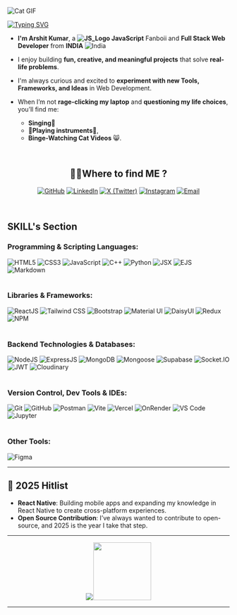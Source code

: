 ![Cat GIF](https://i.giphy.com/Jz7eUZut4DSl04bz2q.webp)
<a href="https://git.io/typing-svg">

<img src="https://readme-typing-svg.demolab.com?font=Roboto&weight=900&size=40&pause=900&color=F78F1D&width=435&lines=Hey!" alt="Typing SVG" />
</a>

- **I'm Arshit Kumar**, a **![JS_Logo](https://upload.wikimedia.org/wikipedia/commons/thumb/9/99/Unofficial_JavaScript_logo_2.svg/16px-Unofficial_JavaScript_logo_2.svg.png) JavaScript** Fanboii and **Full Stack Web Developer** from **INDIA** ![India](https://upload.wikimedia.org/wikipedia/commons/thumb/4/41/Flag_of_India.svg/20px-Flag_of_India.svg.png)

- I enjoy building **fun, creative, and meaningful projects** that solve **real-life problems**.
- I'm always curious and excited to **experiment with new Tools, Frameworks, and Ideas** in Web Development.
- When I’m not **rage-clicking my laptop** and **questioning my life choices**, you’ll find me:
  - **Singing🎤**
  - **🎹Playing instruments🎸**,
  - **Binge-Watching Cat Videos** 😸.

<br>

<h2 style="text-align:center;">🤷‍♂️Where to find ME ?</h2>
<div style="text-align:center;" >

[![GitHub](https://img.shields.io/badge/-GitHub-100000?logo=github&logoColor=white&style=flat&logoSize=auto)](https://github.com/arshitkk)
[![LinkedIn](https://img.shields.io/badge/-LinkedIn-0A66C2?logo=linkedin&logoColor=white&style=flat&logoSize=auto)](https://linkedin.com/in/arshitkk)
[![X (Twitter)](<https://img.shields.io/badge/(Twitter)-000000?logo=X&logoColor=white&style=flat&logoSize=auto>)](https://X.com/arshitKK)
[![Instagram](https://img.shields.io/badge/-Instagram-E4405F?logo=instagram&logoColor=white&style=flat&logoSize=auto)](https://instagram.com/arshitkk)
[![Email](https://img.shields.io/badge/-Mail-D14836?logo=Google&logoColor=white&style=flat&logoSize=auto)](mailto:arshitkumar222@gmail.com)

</div>
<br>

## **SKILL's Section**

### **Programming & Scripting Languages:**

![HTML5](https://img.shields.io/badge/HTML-E4542D?style=flat&logo=html5&logoColor=white)
![CSS3](https://img.shields.io/badge/CSS-1572B6?style=flat&logo=css&logoColor=white)
![JavaScript](https://img.shields.io/badge/JavaScript-black?style=flat&logo=javascript&logoColor=F7DF1E)
![C++](https://img.shields.io/badge/C%2B%2B-0C7BC1?style=flat&logo=c%2B%2B&logoColor=white)
![Python](https://img.shields.io/badge/Python-3776AB?style=flat&logo=python&logoColor=white)
![JSX](https://img.shields.io/badge/JSX-black?style=flat&logo=js&logoColor=red)
![EJS](https://img.shields.io/badge/EJS-B4CA65?style=flat&logo=ejs&logoColor=black)
![Markdown](https://img.shields.io/badge/Markdown-000000?style=flat&logo=markdown&logoColor=white)
<br>
<br>

### **Libraries & Frameworks:**

![ReactJS](https://img.shields.io/badge/ReactJS-282F36?style=flat&logo=react&logoColor=#19D9FF)
![Tailwind CSS](https://img.shields.io/badge/TailwindCSS-white?style=flat&logo=tailwind-css&logoColor=blue)
![Bootstrap](https://img.shields.io/badge/Bootstrap-563D7C?style=flat&logo=bootstrap&logoColor=white)
![Material UI](https://img.shields.io/badge/MaterialUI-0081CB?style=flat&logo=mui&logoColor=white)
![DaisyUI](https://img.shields.io/badge/DaisyUI-FF69B4?style=flat&logo=daisyui&logoColor=white)
![Redux](https://img.shields.io/badge/Redux-764ABC?style=flat&logo=redux&logoColor=white)
![NPM](https://img.shields.io/badge/NPM-CD3E3D?style=flat&logo=npm&logoColor=white)
<br>
<br>

### **Backend Technologies & Databases:**

![NodeJS](https://img.shields.io/badge/Node.js-339933?style=flat&logo=nodedotjs&logoColor=white)
![ExpressJS](https://img.shields.io/badge/Express.js-000000?style=flat&logo=express&logoColor=white)
![MongoDB](https://img.shields.io/badge/MongoDB-white?style=flat&logo=mongodb&logoColor=1EAD58)
![Mongoose](https://img.shields.io/badge/Mongoose-880000?style=flat&logo=mongoose&logoColor=white)
![Supabase](https://img.shields.io/badge/Supabase-1C1C1C?style=flat&logo=supabase&logoColor=3BD08E)
![Socket.IO](https://img.shields.io/badge/Socket.IO-010101?style=flat&logo=socket.io&logoColor=white)
![JWT](https://img.shields.io/badge/JWT-000000?style=flat&logo=jsonwebtokens&logoColor=white)
![Cloudinary](https://img.shields.io/badge/Cloudinary-3448C5?style=flat&logo=cloudinary&logoColor=white)
<br>
<br>

### **Version Control, Dev Tools & IDEs:**

![Git](https://img.shields.io/badge/Git-black?style=flat&logo=git&logoColor=red)
![GitHub](https://img.shields.io/badge/GitHub-181717?style=flat&logo=github&logoColor=white)
![Postman](https://img.shields.io/badge/Postman-white?style=flat&logo=postman&logoColor=#FF713E)
![Vite](https://img.shields.io/badge/Vite-3D1663?style=flat&logo=vite&logoColor=white)
![Vercel](https://img.shields.io/badge/Vercel-000000?style=flat&logo=vercel&logoColor=white)
![OnRender](https://img.shields.io/badge/onrender-000000?style=flat&logo=render&logoColor=white)
![VS Code](https://img.shields.io/badge/VS_Code-007ACC?style=flat&logo=vs-code&logoColor=white)
![Jupyter](https://img.shields.io/badge/Jupyter_Notebook-white?style=flat&logo=jupyter&logoColor=#F37626)
<br>
<br>

### **Other Tools:**

![Figma](https://img.shields.io/badge/Figma-1E1E1E?style=flat&logo=figma&logoColor=#F24E1E)

---

## 🎯 **2025 Hitlist**

- **React Native**: Building mobile apps and expanding my knowledge in React Native to create cross-platform experiences.
- **Open Source Contribution**: I’ve always wanted to contribute to open-source, and 2025 is the year I take that step.

---

<p align="center" style=" display: flex-column; justify-content:center; align-item:start; gap: 20px;"><img style="" height="fit" width="fit" src="https://github-readme-stats.vercel.app/api?username=arshitkk&show_icons=true&count_private=true&theme=dark&hide_border=true&hide=issues,contribs&bg_color=00000000"><img style="padding:1; " height="131" width="fit-content" src="https://github-readme-stats.vercel.app/api/top-langs/?username=arshitkk&layout=compact&hide_border=true&theme=darcula&bg_color=00000000&langs_count=6&hide=jupyter%20notebook,tex,css,php&exclude_repo=Pacman-AI">
</p>

---

<!--

<div align="center" style="display: flex; justify-content: center; flex-wrap: wrap; gap: 30px;">
  <a href="https://developer.mozilla.org/en-US/docs/Web/HTML" target="_blank" style="text-decoration: none; text-align: center;">
    <img src="https://raw.githubusercontent.com/devicons/devicon/master/icons/html5/html5-original.svg" alt="HTML" width="60px" style="border: 3px solid #E34F26; border-radius: 15px; padding: 10px;">
    <div style="margin-top: 10px; font-weight: bold; color: #E34F26;">HTML</div>
  </a>

  <a href="https://developer.mozilla.org/en-US/docs/Web/CSS" target="_blank" style="text-decoration: none; text-align: center;">
    <img src="https://raw.githubusercontent.com/devicons/devicon/master/icons/css3/css3-original.svg" alt="CSS" width="60px" style="border: 3px solid #1572B6; border-radius: 15px; padding: 10px;">
    <div style="margin-top: 10px; font-weight: bold; color: #1572B6;">CSS</div>
  </a>

  <a href="https://developer.mozilla.org/en-US/docs/Web/JavaScript" target="_blank" style="text-decoration: none; text-align: center;">
    <img src="https://raw.githubusercontent.com/devicons/devicon/master/icons/javascript/javascript-original.svg" alt="JavaScript" width="60px" style="border: 3px solid #F7DF1E; border-radius: 15px; padding: 10px;">
    <div style="margin-top: 10px; font-weight: bold; color: #F7DF1E;">JavaScript</div>
  </a>

  <a href="https://reactjs.org/docs/getting-started.html" target="_blank" style="text-decoration: none; text-align: center;">
    <img src="https://raw.githubusercontent.com/devicons/devicon/master/icons/react/react-original.svg" alt="ReactJS" width="60px" style="border: 3px solid #61DAFB; border-radius: 15px; padding: 10px;">
    <div style="margin-top: 10px; font-weight: bold; color: #61DAFB;">ReactJS</div>
  </a>

  <a href="https://redux.js.org/introduction/getting-started" target="_blank" style="text-decoration: none; text-align: center;">
    <img src="https://raw.githubusercontent.com/devicons/devicon/master/icons/redux/redux-original.svg" alt="React Redux" width="60px" style="border: 3px solid #764ABC; border-radius: 15px; padding: 10px;">
    <div style="margin-top: 10px; font-weight: bold; color: #764ABC;">React Redux</div>
  </a>

  <a href="https://tailwindcss.com/docs" target="_blank" style="text-decoration: none; text-align: center;">
    <img src="https://raw.githubusercontent.com/devicons/devicon/master/icons/tailwindcss/tailwindcss-original.svg" alt="Tailwind CSS" width="60px" style="border: 3px solid #06B6D4; border-radius: 15px; padding: 10px;">
    <div style="margin-top: 10px; font-weight: bold; color: #06B6D4;">Tailwind CSS</div>
  </a>

  <a href="https://mui.com/getting-started/installation/" target="_blank" style="text-decoration: none; text-align: center;">
    <img src="https://raw.githubusercontent.com/devicons/devicon/master/icons/materialui/materialui-original.svg" alt="Material UI" width="60px" style="border: 3px solid #1976D2; border-radius: 15px; padding: 10px;">
    <div style="margin-top: 10px; font-weight: bold; color: #1976D2;">Material UI</div>
  </a>

  <a href="https://en.cppreference.com/w/cpp" target="_blank" style="text-decoration: none; text-align: center;">
    <img src="https://raw.githubusercontent.com/devicons/devicon/master/icons/cplusplus/cplusplus-original.svg" alt="C++" width="60px" style="border: 3px solid #00599C; border-radius: 15px; padding: 10px;">
    <div style="margin-top: 10px; font-weight: bold; color: #00599C;">C++</div>
  </a>

  <a href="https://www.python.org/doc/" target="_blank" style="text-decoration: none; text-align: center;">
    <img src="https://raw.githubusercontent.com/devicons/devicon/master/icons/python/python-original.svg" alt="Python" width="60px" style="border: 3px solid #3776AB; border-radius: 15px; padding: 10px;">
    <div style="margin-top: 10px; font-weight: bold; color: #3776AB;">Python</div>
  </a>

  <a href="https://code.visualstudio.com/docs" target="_blank" style="text-decoration: none; text-align: center;">
    <img src="https://raw.githubusercontent.com/devicons/devicon/master/icons/vscode/vscode-original.svg" alt="VSCode" width="60px" style="border: 3px solid #007ACC; border-radius: 15px; padding: 10px;">
    <div style="margin-top: 10px; font-weight: bold; color: #007ACC;">VSCode</div>
  </a>

  <a href="https://www.figma.com/resources/learn-design/" target="_blank" style="text-decoration: none; text-align: center;">
    <img src="https://raw.githubusercontent.com/devicons/devicon/master/icons/figma/figma-original.svg" alt="Figma" width="60px" style="border: 3px solid #F24E1E; border-radius: 15px; padding: 10px;">
    <div style="margin-top: 10px; font-weight: bold; color: #F24E1E;">Figma</div>
  </a>

  <a href="https://reactrouter.com/en/main" target="_blank" style="text-decoration: none; text-align: center;">
    <img src="https://raw.githubusercontent.com/devicons/devicon/master/icons/reactrouter/reactrouter-original.svg" alt="React Router" width="60px" style="border: 3px solid #CA4245; border-radius: 15px; padding: 10px;">
    <div style="margin-top: 10px; font-weight: bold; color: #CA4245;">React Router</div>
  </a>

  <a href="https://getbootstrap.com/docs/5.3/getting-started/introduction/" target="_blank" style="text-decoration: none; text-align: center;">
    <img src="https://raw.githubusercontent.com/devicons/devicon/master/icons/bootstrap/bootstrap-original.svg" alt="Bootstrap" width="60px" style="border: 3px solid #563D7C; border-radius: 15px; padding: 10px;">
    <div style="margin-top: 10px; font-weight: bold; color: #563D7C;">Bootstrap</div>
  </a>

  <a href="https://git-scm.com/doc" target="_blank" style="text-decoration: none; text-align: center;">
    <img src="https://raw.githubusercontent.com/devicons/devicon/master/icons/git/git-original.svg" alt="Git" width="60px" style="border: 3px solid #F05032; border-radius: 15px; padding: 10px;">
    <div style="margin-top: 10px; font-weight: bold; color: #F05032;">Git</div>
  </a>

<a href="https://docs.github.com/en/github" target="_blank" style="text-decoration: none; text-align: center;">
  <img src="https://raw.githubusercontent.com/devicons/devicon/master/icons/github/github-original.svg" alt="GitHub" width="60px" height="60px" style="color:white; border: 3px solid blackred; background:white; border-radius: 15px; padding: 10px;">
  <div style="margin-top: 10px; font-weight: bold; ;">GitHub</div>
</a>

<style>
    img{
        transition: all linear 0.1s;
    }
  a:hover img {
    scale: 1.2;
  }
</style>
</div> -->
